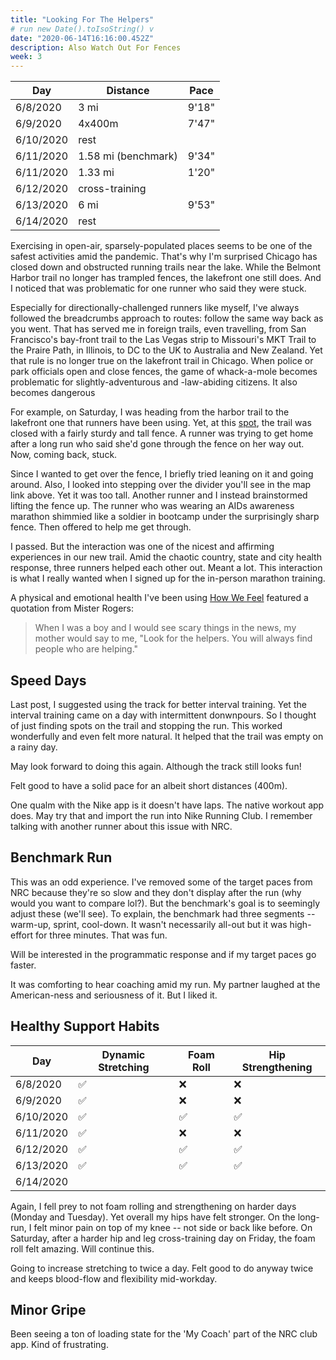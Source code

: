 ```yaml
---
title: "Looking For The Helpers"
# run new Date().toIsoString() v
date: "2020-06-14T16:16:00.452Z"
description: Also Watch Out For Fences
week: 3
---
```


| Day       | Distance            | Pace  |
| --------- | ------------------- | ----- |
| 6/8/2020  | 3 mi                | 9'18" |
| 6/9/2020  | 4x400m              | 7'47" |
| 6/10/2020 | rest                |       |
| 6/11/2020 | 1.58 mi (benchmark) | 9'34" |
| 6/11/2020 | 1.33 mi             | 1'20" |
| 6/12/2020 | cross-training      |       |
| 6/13/2020 | 6 mi                | 9'53" |
| 6/14/2020 | rest                |       |

Exercising in open-air, sparsely-populated places seems to be one of the safest activities amid the pandemic. That's why I'm surprised Chicago has closed down and obstructed running trails near the lake. While the Belmont Harbor trail no longer has trampled fences, the lakefront one still does. And I noticed that was problematic for one runner who said they were stuck.

Especially for directionally-challenged runners like myself, I've always followed the breadcrumbs approach to routes: follow the same way back as you went. That has served me in foreign trails, even travelling, from San Francisco's bay-front trail to the Las Vegas strip to Missouri's MKT Trail to the Praire Path, in Illinois, to DC to the UK to Australia and New Zealand. Yet that rule is no longer true on the lakefront trail in Chicago. When police or park officials open and close fences, the game of whack-a-mole becomes problematic for slightly-adventurous and -law-abiding citizens. It also becomes dangerous

For example, on Saturday, I was heading from the harbor trail to the lakefront one that runners have been using. Yet, at this [spot](https://www.google.com/maps/@41.9382235,-87.6361879,3a,75y,24.29h,84.88t/data=!3m6!1e1!3m4!1sbcosRnQs6_bwJuQ8kqOAAA!2e0!7i13312!8i6656), the trail was closed with a fairly sturdy and tall fence. A runner was trying to get home after a long run who said she'd gone through the fence on her way out. Now, coming back, stuck.

Since I wanted to get over the fence, I briefly tried leaning on it and going around. Also, I looked into stepping over the divider you'll see in the map link above. Yet it was too tall. Another runner and I instead brainstormed lifting the fence up. The runner who was wearing an AIDs awareness marathon shimmied like a soldier in bootcamp under the surprisingly sharp fence. Then offered to help me get through.

I passed. But the interaction was one of the nicest and affirming experiences in our new trail. Amid the chaotic country, state and city health response, three runners helped each other out. Meant a lot. This interaction is what I really wanted when I signed up for the in-person marathon training.

A physical and emotional health I've been using [How We Feel](https://howwefeel.org/) featured a quotation from Mister Rogers:

> When I was a boy and I would see scary things in the news, my mother would say to me, "Look for the helpers. You will always find people who are helping."

## Speed Days

Last post, I suggested using the track for better interval training. Yet the interval training came on a day with intermittent donwnpours. So I thought of just finding spots on the trail and stopping the run. This worked wonderfully and even felt more natural. It helped that the trail was empty on a rainy day.

May look forward to doing this again. Although the track still looks fun!

Felt good to have a solid pace for an albeit short distances (400m).

One qualm with the Nike app is it doesn't have laps. The native workout app does. May try that and import the run into Nike Running Club. I remember talking with another runner about this issue with NRC.

## Benchmark Run

This was an odd experience. I've removed some of the target paces from NRC because they're so slow and they don't display after the run (why would you want to compare lol?). But the benchmark's goal is to seemingly adjust these (we'll see). To explain, the benchmark had three segments -- warm-up, sprint, cool-down. It wasn't necessarily all-out but it was high-effort for three minutes. That was fun.

Will be interested in the programmatic response and if my target paces go faster.

It was comforting to hear coaching amid my run. My partner laughed at the American-ness and seriousness of it. But I liked it.

## Healthy Support Habits

| Day       | Dynamic Stretching | Foam Roll | Hip Strengthening |
| --------- | ------------------ | --------- | ----------------- |
| 6/8/2020  | ✅                 | ❌        | ❌                |
| 6/9/2020  | ✅                 | ❌        | ❌                |
| 6/10/2020 | ✅                 | ✅        | ✅                |
| 6/11/2020 | ✅                 | ❌        | ❌                |
| 6/12/2020 | ✅                 | ✅        | ✅                |
| 6/13/2020 | ✅                 | ✅        | ✅                |
| 6/14/2020 |                    |           |

Again, I fell prey to not foam rolling and strengthening on harder days (Monday and Tuesday). Yet overall my hips have felt stronger. On the long-run, I felt minor pain on top of my knee -- not side or back like before. On Saturday, after a harder hip and leg cross-training day on Friday, the foam roll felt amazing. Will continue this.

Going to increase stretching to twice a day. Felt good to do anyway twice and keeps blood-flow and flexibility mid-workday.

## Minor Gripe

Been seeing a ton of loading state for the 'My Coach' part of the NRC club app. Kind of frustrating.
